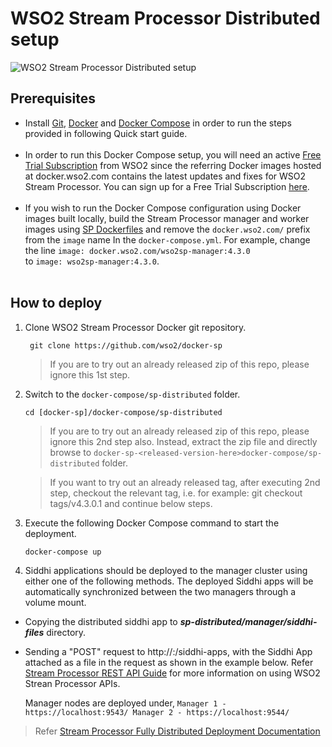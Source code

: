 # WSO2 Stream Processor Distributed setup

![WSO2 Stream Processor Distributed setup](sp-distributed.png)

## Prerequisites

 * Install [Git](https://git-scm.com/book/en/v2/Getting-Started-Installing-Git), [Docker](https://www.docker.com/get-docker) and [Docker Compose](https://docs.docker.com/compose/install/#install-compose)
   in order to run the steps provided in following Quick start guide. <br><br>
 * In order to run this Docker Compose setup, you will need an active [Free Trial Subscription](https://wso2.com/free-trial-subscription) 
   from WSO2 since the referring Docker images hosted at docker.wso2.com contains the latest updates and fixes for WSO2 Stream Processor. You can sign up for a Free Trial Subscription [here](https://wso2.com/free-trial-subscription). <br><br>
 * If you wish to run the Docker Compose configuration using Docker images built locally, build the Stream Processor manager and worker 
   images using [SP Dockerfiles](../../dockerfiles) and remove the `docker.wso2.com/` prefix 
   from the `image` name In the `docker-compose.yml`. For example, change the line `image: docker.wso2.com/wso2sp-manager:4.3.0` <br> to `image: wso2sp-manager:4.3.0`. <br><br>

## How to deploy

  1. Clone WSO2 Stream Processor Docker git repository.
     ```
      git clone https://github.com/wso2/docker-sp
     ```
     > If you are to try out an already released zip of this repo, please ignore this 1st step.

  2. Switch to the `docker-compose/sp-distributed` folder.
     ```
     cd [docker-sp]/docker-compose/sp-distributed
     ```
     > If you are to try out an already released zip of this repo, please ignore this 2nd step also. 
      Instead, extract the zip file and directly browse to `docker-sp-<released-version-here>docker-compose/sp-distributed` folder. 
     
     > If you want to try out an already released tag, after executing 2nd step, checkout the relevant tag, 
      i.e. for example: git checkout tags/v4.3.0.1 and continue below steps.

  3. Execute the following Docker Compose command to start the deployment.
     ```
     docker-compose up
     ```
  4. Siddhi applications should be deployed to the manager cluster using either one of the following methods. The deployed Siddhi apps will be automatically synchronized between the two managers through a volume mount.
  
  - Copying the distributed siddhi app to **_sp-distributed/manager/siddhi-files_** directory.
- Sending a "POST" request to http://<host>:<port>/siddhi-apps, with the Siddhi App attached as a file in the request as shown in the example below. 
  Refer [Stream Processor REST API Guide](https://docs.wso2.com/display/SP420/Stream+Processor+REST+API+Guide) for more information on using WSO2 Strean Processor APIs.
  
  Manager nodes are deployed under,
       ```
       Manager 1 - https://localhost:9543/
       Manager 2 - https://localhost:9544/
       ```
> Refer [Stream Processor Fully Distributed Deployment Documentation](https://docs.wso2.com/display/SP4xx/Fully+Distributed+Deployment)
